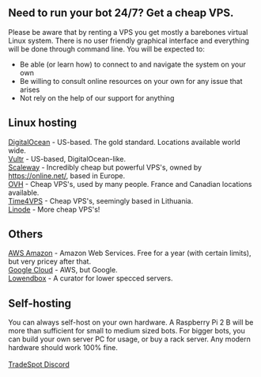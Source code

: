 ## Need to run your bot 24/7? Get a cheap VPS.

Please be aware that by renting a VPS you get mostly a barebones virtual Linux system. There is no user friendly graphical interface and everything will be done through command line. You will be expected to:

* Be able (or learn how) to connect to and navigate the system on your own
* Be willing to consult online resources on your own for any issue that arises
* Not rely on the help of our support for anything

## Linux hosting
[DigitalOcean](https://m.do.co/c/509078733c3f) - US-based. The gold standard. Locations available world wide.<br>
[Vultr](https://www.vultr.com/?ref=7449790) - US-based, DigitalOcean-like.<br>
[Scaleway](https://www.scaleway.com/) - Incredibly cheap but powerful VPS's, owned by https://online.net/, based in Europe.<br>
[OVH](https://www.ovh.co.uk/) - Cheap VPS's, used by many people. France and Canadian locations available.<br>
[Time4VPS](https://www.time4vps.eu/) - Cheap VPS's, seemingly based in Lithuania.<br>
[Linode](https://www.linode.com/) - More cheap VPS's!<br>

## Others
[AWS Amazon](https://aws.amazon.com/) - Amazon Web Services. Free for a year (with certain limits), but very pricey after that.<br>
[Google Cloud](https://cloud.google.com/compute/) - AWS, but Google.<br>
[Lowendbox](http://lowendbox.com/) - A curator for lower specced servers.<br>

## Self-hosting
You can always self-host on your own hardware. A Raspberry Pi 2 B will be more than sufficient for small to medium sized bots.
For bigger bots, you can build your own server PC for usage, or buy a rack server.
Any modern hardware should work 100% fine.
<br><br>
[TradeSpot Discord](https://discordapp.com/invite/eEUs5WX)
